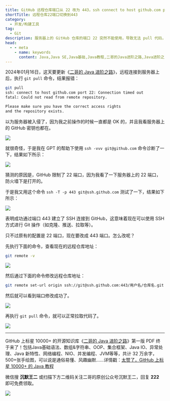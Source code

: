 ```yaml
---
title: GitHub 远程仓库端口从 22 改为 443，ssh connect to host github.com port 22 Connection timed outfatal Could not read from remote repository.Please make sure you have the correct access rights and the repository exists.
shortTitle: 远程仓库22端口切换到443
category:
  - 开发/构建工具
tag:
  - Git
description: 服务器上的 GitHub 仓库的端口 22 突然不能使用，导致无法 pull 代码，于是切换到了 443 端口，记录一下。
head:
  - - meta
    - name: keywords
      content: Java,Java SE,Java基础,Java教程,二哥的Java进阶之路,Java进阶之路,Git入门,Git教程,git,git教程,git远程仓库,端口切换
---
```


2024年01月16日，这天要更新《[二哥的 Java 进阶之路](https://javabetter.cn/)》，远程连接到服务器上后，执行 `git pull` 命令，结果报错：

```bash
git pull
ssh: connect to host github.com port 22: Connection timed out
fatal: Could not read from remote repository.

Please make sure you have the correct access rights
and the repository exists.
```

以为服务器被入侵了，因为我之前操作的时候一直都是 OK 的，并且我看服务器上的 GitHub 密钥也都在。

![](https://cdn.tobebetterjavaer.com/stutymore/port-22-to-443-20240116201634.png)

就很奇怪，于是我在 GPT 的帮助下使用 `ssh -vvv git@github.com` 命令诊断了一下，结果如下所示：

![](https://cdn.tobebetterjavaer.com/stutymore/port-22-to-443-20240116202017.png)

猜测的原因是，GitHub 限制了 22 端口，因为我看了一下服务器上的 22 端口，防火墙下是打开的。

于是我又用这个命令 `ssh -T -p 443 git@ssh.github.com` 测试了一下，结果如下所示：

![](https://cdn.tobebetterjavaer.com/stutymore/port-22-to-443-20240116202042.png)

表明成功通过端口 443 建立了 SSH 连接到 GitHub，这意味着现在可以使用 SSH 方式进行 Git 操作（如克隆、推送、拉取等）。

只不过原有的配置是 22 端口，现在要改成 443 端口。怎么改呢？

先执行下面的命令，查看现在的远程仓库地址：

```bash
git remote -v
```

![](https://cdn.tobebetterjavaer.com/stutymore/port-22-to-443-20240116202311.png)

然后通过下面的命令修改远程仓库地址：

```bash
git remote set-url origin ssh://git@ssh.github.com:443/用户名/仓库名.git
```

然后就可以看到端口修改成功了。

![](https://cdn.tobebetterjavaer.com/stutymore/port-22-to-443-20240116202534.png)

再执行 `git pull` 命令，就可以正常拉取代码了。

![](https://cdn.tobebetterjavaer.com/stutymore/port-22-to-443-20240116202620.png)




----

GitHub 上标星 10000+ 的开源知识库《[二哥的 Java 进阶之路](https://github.com/itwanger/toBeBetterJavaer)》第一版 PDF 终于来了！包括Java基础语法、数组&字符串、OOP、集合框架、Java IO、异常处理、Java 新特性、网络编程、NIO、并发编程、JVM等等，共计 32 万余字，500+张手绘图，可以说是通俗易懂、风趣幽默……详情戳：[太赞了，GitHub 上标星 10000+ 的 Java 教程](https://javabetter.cn/overview/)

微信搜 **沉默王二** 或扫描下方二维码关注二哥的原创公众号沉默王二，回复 **222** 即可免费领取。

![](https://cdn.tobebetterjavaer.com/tobebetterjavaer/images/gongzhonghao.png)